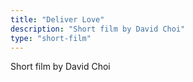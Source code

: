 ```yaml
---
title: "Deliver Love"
description: "Short film by David Choi"
type: "short-film"
---
```


Short film by David Choi 
